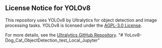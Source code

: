 ## License Notice for YOLOv8
This repository uses YOLOv8 by Ultralytics for object detection and image processing tasks. YOLOv8 is licensed under the [AGPL-3.0 License](https://www.gnu.org/licenses/agpl-3.0.html).

For more details, see the [Ultralytics GitHub Repository](https://github.com/ultralytics/ultralytics).
"# YoLov8-Dog_Cat_ObjectDetection_test_Local_Jupyter" 
